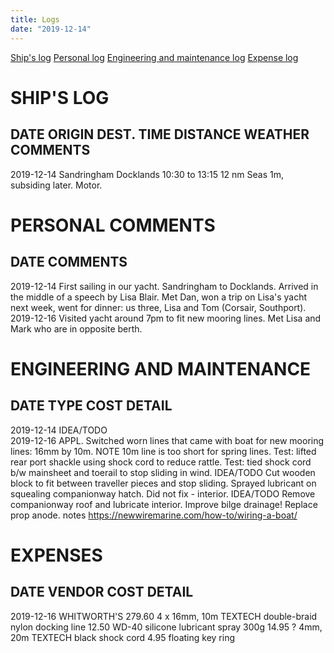 ```yaml
---
title: Logs
date: "2019-12-14"
---
```


[Ship's log](#shipslog)
[Personal log](#travellog)
[Engineering and maintenance log](#englog)
[Expense log](#expenselog)


SHIP'S LOG
<a name="shipslog"></a>
==========

DATE         ORIGIN        DEST.       TIME            DISTANCE   WEATHER                     COMMENTS
-----------------------------------------------------------------------------------------------------
2019-12-14   Sandringham   Docklands   10:30 to 13:15     12 nm   Seas 1m, subsiding later.   Motor.


PERSONAL COMMENTS
<a name="travellog"></a>
==========

DATE         COMMENTS
------------------------------------------------------------------------------------------------------
2019-12-14   First sailing in our yacht. Sandringham to Docklands. Arrived in the middle of a speech by Lisa Blair. Met Dan, won a trip on Lisa's yacht next week, went for dinner: us three, Lisa and Tom (Corsair, Southport).
2019-12-16   Visited yacht around 7pm to fit new mooring lines. Met Lisa and Mark who are in opposite berth.

ENGINEERING AND MAINTENANCE
<a name="englog"></a>
===========================

DATE         TYPE         COST   DETAIL
-----------------------------------------------------------------------------------------------------
2019-12-14   IDEA/TODO           
2019-12-16   APPL.               Switched worn lines that came with boat for new mooring lines: 16mm by 10m.
             NOTE                10m line is too short for spring lines.
                                 Test: lifted rear port shackle using shock cord to reduce rattle.
                                 Test: tied shock cord b/w mainsheet and toerail to stop sliding in wind.
             IDEA/TODO           Cut wooden block to fit between traveller pieces and stop sliding.
                                 Sprayed lubricant on squealing companionway hatch. Did not fix - interior.
             IDEA/TODO           Remove companionway roof and lubricate interior.
                                 Improve bilge drainage!
                                 Replace prop anode.
             notes               <https://newwiremarine.com/how-to/wiring-a-boat/>

EXPENSES
<a name="expenselog"></a>
===========================

DATE         VENDOR         COST   DETAIL
-----------------------------------------------------------------------------------------------------
2019-12-16   WHITWORTH'S   279.60   4 x 16mm, 10m TEXTECH double-braid nylon docking line
                            12.50    WD-40 silicone lubricant spray 300g
                            14.95 ?  4mm, 20m TEXTECH black shock cord
                             4.95    floating key ring
